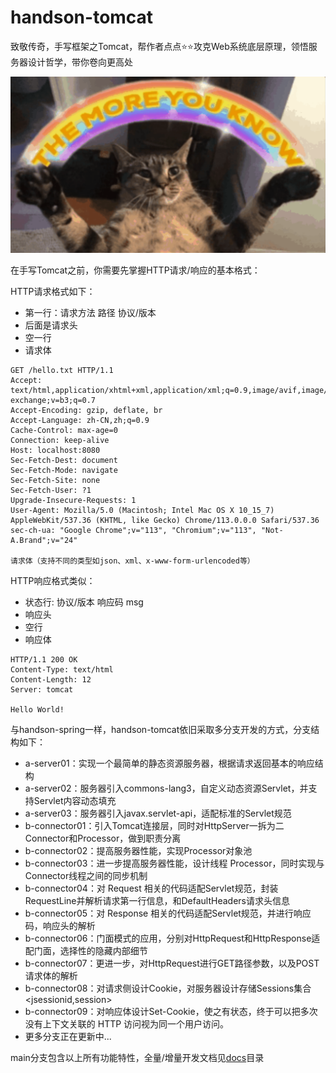 # handson-tomcat
致敬传奇，手写框架之Tomcat，帮作者点点⭐⭐攻克Web系统底层原理，领悟服务器设计哲学，带你卷向更高处

![HalfmoonlyCat.png](HalfmoonlyCat.png)

在手写Tomcat之前，你需要先掌握HTTP请求/响应的基本格式：

HTTP请求格式如下：
- 第一行：请求方法 路径 协议/版本
- 后面是请求头
- 空一行
- 请求体
```shell
GET /hello.txt HTTP/1.1
Accept: text/html,application/xhtml+xml,application/xml;q=0.9,image/avif,image/webp,image/apng,*/*;q=0.8,application/signed-exchange;v=b3;q=0.7
Accept-Encoding: gzip, deflate, br
Accept-Language: zh-CN,zh;q=0.9
Cache-Control: max-age=0
Connection: keep-alive
Host: localhost:8080
Sec-Fetch-Dest: document
Sec-Fetch-Mode: navigate
Sec-Fetch-Site: none
Sec-Fetch-User: ?1
Upgrade-Insecure-Requests: 1
User-Agent: Mozilla/5.0 (Macintosh; Intel Mac OS X 10_15_7) AppleWebKit/537.36 (KHTML, like Gecko) Chrome/113.0.0.0 Safari/537.36
sec-ch-ua: "Google Chrome";v="113", "Chromium";v="113", "Not-A.Brand";v="24"

请求体（支持不同的类型如json、xml、x-www-form-urlencoded等）
```

HTTP响应格式类似：
- 状态行: 协议/版本 响应码 msg
- 响应头
- 空行
- 响应体
```shell
HTTP/1.1 200 OK
Content-Type: text/html
Content-Length: 12
Server: tomcat

Hello World!
```

与handson-spring一样，handson-tomcat依旧采取多分支开发的方式，分支结构如下：
- a-server01：实现一个最简单的静态资源服务器，根据请求返回基本的响应结构
- a-server02：服务器引入commons-lang3，自定义动态资源Servlet，并支持Servlet内容动态填充
- a-server03：服务器引入javax.servlet-api，适配标准的Servlet规范
- b-connector01：引入Tomcat连接层，同时对HttpServer一拆为二Connector和Processor，做到职责分离
- b-connector02：提高服务器性能，实现Processor对象池
- b-connector03：进一步提高服务器性能，设计线程 Processor，同时实现与Connector线程之间的同步机制
- b-connector04：对 Request 相关的代码适配Servlet规范，封装RequestLine并解析请求第一行信息，和DefaultHeaders请求头信息
- b-connector05：对 Response 相关的代码适配Servlet规范，并进行响应码，响应头的解析
- b-connector06：门面模式的应用，分别对HttpRequest和HttpResponse适配门面，选择性的隐藏内部细节
- b-connector07：更进一步，对HttpRequest进行GET路径参数，以及POST请求体的解析
- b-connector08：对请求侧设计Cookie，对服务器设计存储Sessions集合<jsessionid,session>
- b-connector09：对响应体设计Set-Cookie，使之有状态，终于可以把多次没有上下文关联的 HTTP 访问视为同一个用户访问。
- 更多分支正在更新中...

main分支包含以上所有功能特性，全量/增量开发文档见[docs](docs)目录

